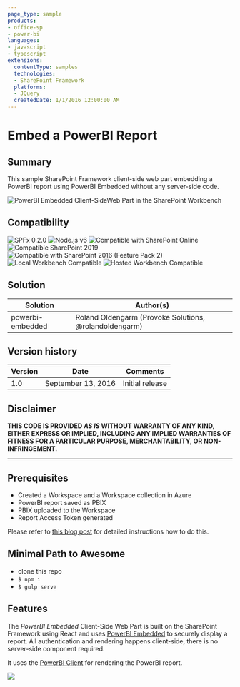 ```yaml
---
page_type: sample
products:
- office-sp
- power-bi
languages:
- javascript
- typescript
extensions:
  contentType: samples
  technologies:
  - SharePoint Framework
  platforms:
  - JQuery
  createdDate: 1/1/2016 12:00:00 AM
---
```

# Embed a PowerBI Report

## Summary

This sample SharePoint Framework client-side web part embedding a PowerBI report using PowerBI Embedded without any server-side code.

![PowerBI Embedded Client-SideWeb Part in the SharePoint Workbench](./assets/screenshot_powerbi_embedded_spfx.png)


## Compatibility

![SPFx 0.2.0](https://img.shields.io/badge/SPFx-0.2.0-orange.svg)
![Node.js v6](https://img.shields.io/badge/Node.js-v6-green.svg) 
![Compatible with SharePoint Online](https://img.shields.io/badge/SharePoint%20Online-Compatible-green.svg)
![Compatible SharePoint 2019](https://img.shields.io/badge/SharePoint%20Server%202019-Compatible-green.svg)
![Compatible with SharePoint 2016 (Feature Pack 2)](https://img.shields.io/badge/SharePoint%20Server%202016%20(Feature%20Pack%202)-Compatible-green.svg)
![Local Workbench Compatible](https://img.shields.io/badge/Local%20Workbench-Compatible-green.svg)
![Hosted Workbench Compatible](https://img.shields.io/badge/Hosted%20Workbench-Compatible-green.svg)

## Solution

Solution|Author(s)
--------|---------
powerbi-embedded|Roland Oldengarm (Provoke Solutions, @rolandoldengarm)

## Version history

Version|Date|Comments
-------|----|--------
1.0|September 13, 2016|Initial release

## Disclaimer
**THIS CODE IS PROVIDED *AS IS* WITHOUT WARRANTY OF ANY KIND, EITHER EXPRESS OR IMPLIED, INCLUDING ANY IMPLIED WARRANTIES OF FITNESS FOR A PARTICULAR PURPOSE, MERCHANTABILITY, OR NON-INFRINGEMENT.**

---

## Prerequisites

- Created a Workspace and a  Workspace collection in Azure
- PowerBI report saved as PBIX
- PBIX uploaded to the Workspace
- Report Access Token generated

Please refer to [this blog post](http://rolandoldengarm.com/index.php/2016/09/13/part-3-how-to-embed-a-power-bi-report-in-sharepoint-with-the-sharepoint-framework/) for detailed instructions how to do this.

## Minimal Path to Awesome

- clone this repo
- `$ npm i`
- `$ gulp serve`

## Features

The _PowerBI Embedded_ Client-Side Web Part is built on the SharePoint Framework using React and uses [PowerBI Embedded](https://azure.microsoft.com/en-us/services/power-bi-embedded/) to securely display a report.
All authentication and rendering happens client-side, there is no server-side component required.

It uses the [PowerBI Client](https://www.npmjs.com/package/powerbi-client) for rendering the PowerBI report.

<img src="https://telemetry.sharepointpnp.com/sp-dev-fx-webparts/samples/js-powerbi-embedded" />

